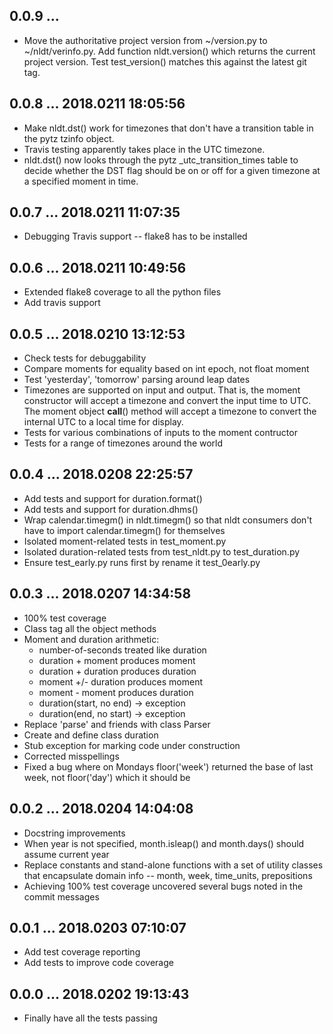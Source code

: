 ## 0.0.9 ...

 * Move the authoritative project version from ~/version.py to
   ~/nldt/verinfo.py. Add function nldt.version() which returns the current
   project version. Test test_version() matches this against the latest git
   tag.

## 0.0.8 ... 2018.0211 18:05:56

 * Make nldt.dst() work for timezones that don't have a transition table in
   the pytz tzinfo object.
 * Travis testing apparently takes place in the UTC timezone.
 * nldt.dst() now looks through the pytz _utc_transition_times table to
   decide whether the DST flag should be on or off for a given timezone at
   a specified moment in time.

## 0.0.7 ... 2018.0211 11:07:35

 * Debugging Travis support -- flake8 has to be installed

## 0.0.6 ... 2018.0211 10:49:56

 * Extended flake8 coverage to all the python files
 * Add travis support

## 0.0.5 ... 2018.0210 13:12:53

 * Check tests for debuggability
 * Compare moments for equality based on int epoch, not float moment
 * Test 'yesterday', 'tomorrow' parsing around leap dates
 * Timezones are supported on input and output. That is, the moment
   constructor will accept a timezone and convert the input time to UTC.
   The moment object __call__() method will accept a timezone to convert
   the internal UTC to a local time for display.
 * Tests for various combinations of inputs to the moment contructor
 * Tests for a range of timezones around the world

## 0.0.4 ... 2018.0208 22:25:57

 * Add tests and support for duration.format()
 * Add tests and support for duration.dhms()
 * Wrap calendar.timegm() in nldt.timegm() so that nldt consumers don't
   have to import calendar.timegm() for themselves
 * Isolated moment-related tests in test_moment.py
 * Isolated duration-related tests from test_nldt.py to test_duration.py
 * Ensure test_early.py runs first by rename it test_0early.py

## 0.0.3 ... 2018.0207 14:34:58

 * 100% test coverage
 * Class tag all the object methods
 * Moment and duration arithmetic:
   * number-of-seconds treated like duration
   * duration + moment produces moment
   * duration + duration produces duration
   * moment +/- duration produces moment
   * moment - moment produces duration
   * duration(start, no end) -> exception
   * duration(end, no start) -> exception
 * Replace 'parse' and friends with class Parser
 * Create and define class duration
 * Stub exception for marking code under construction
 * Corrected misspellings
 * Fixed a bug where on Mondays floor('week') returned the base of last
   week, not floor('day') which it should be

## 0.0.2 ... 2018.0204 14:04:08

 * Docstring improvements
 * When year is not specified, month.isleap() and month.days() should
   assume current year
 * Replace constants and stand-alone functions with a set of utility
   classes that encapsulate domain info -- month, week, time_units,
   prepositions
 * Achieving 100% test coverage uncovered several bugs noted in the commit
   messages

## 0.0.1 ... 2018.0203 07:10:07

 * Add test coverage reporting
 * Add tests to improve code coverage

## 0.0.0 ... 2018.0202 19:13:43

 * Finally have all the tests passing
